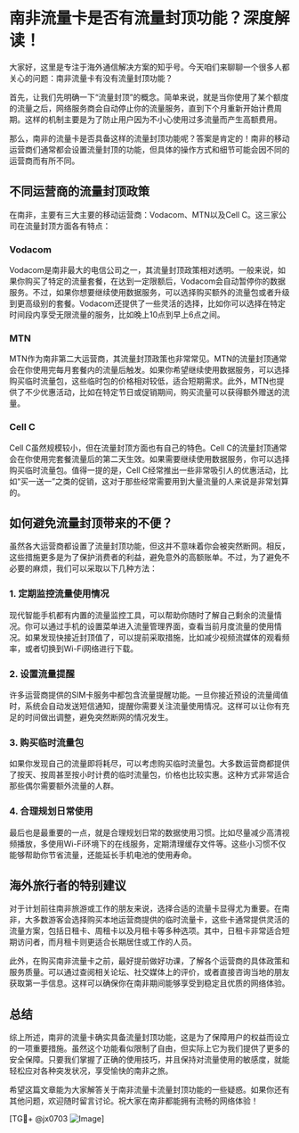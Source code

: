 # 南非流量卡是否有流量封顶功能？深度解读！

大家好，这里是专注于海外通信解决方案的知乎号。今天咱们来聊聊一个很多人都关心的问题：南非流量卡有没有流量封顶功能？

首先，让我们先明确一下“流量封顶”的概念。简单来说，就是当你使用了某个额度的流量之后，网络服务商会自动停止你的流量服务，直到下个月重新开始计费周期。这样的机制主要是为了防止用户因为不小心使用过多流量而产生高额费用。

那么，南非的流量卡是否具备这样的流量封顶功能呢？答案是肯定的！南非的移动运营商们通常都会设置流量封顶的功能，但具体的操作方式和细节可能会因不同的运营商而有所不同。

## 不同运营商的流量封顶政策

在南非，主要有三大主要的移动运营商：Vodacom、MTN以及Cell C。这三家公司在流量封顶方面各有特点：

### Vodacom
Vodacom是南非最大的电信公司之一，其流量封顶政策相对透明。一般来说，如果你购买了特定的流量套餐，在达到一定限额后，Vodacom会自动暂停你的数据服务。不过，如果你想要继续使用数据服务，可以选择购买额外的流量包或者升级到更高级别的套餐。Vodacom还提供了一些灵活的选择，比如你可以选择在特定时间段内享受无限流量的服务，比如晚上10点到早上6点之间。

### MTN
MTN作为南非第二大运营商，其流量封顶政策也非常常见。MTN的流量封顶通常会在你使用完每月套餐内的流量后触发。如果你希望继续使用数据服务，可以选择购买临时流量包，这些临时包的价格相对较低，适合短期需求。此外，MTN也提供了不少优惠活动，比如在特定节日或促销期间，购买流量可以获得额外赠送的流量。

### Cell C
Cell C虽然规模较小，但在流量封顶方面也有自己的特色。Cell C的流量封顶通常会在你使用完套餐流量后的第二天生效。如果需要继续使用数据服务，你可以选择购买临时流量包。值得一提的是，Cell C经常推出一些非常吸引人的优惠活动，比如“买一送一”之类的促销，这对于那些经常需要用到大量流量的人来说是非常划算的。

## 如何避免流量封顶带来的不便？

虽然各大运营商都设置了流量封顶功能，但这并不意味着你会被突然断网。相反，这些措施更多是为了保护消费者的利益，避免意外的高额账单。不过，为了避免不必要的麻烦，我们可以采取以下几种方法：

### 1. 定期监控流量使用情况
现代智能手机都有内置的流量监控工具，可以帮助你随时了解自己剩余的流量情况。你可以通过手机的设置菜单进入流量管理界面，查看当前月度流量的使用情况。如果发现快接近封顶值了，可以提前采取措施，比如减少视频流媒体的观看频率，或者切换到Wi-Fi网络进行下载。

### 2. 设置流量提醒
许多运营商提供的SIM卡服务中都包含流量提醒功能。一旦你接近预设的流量阈值时，系统会自动发送短信通知，提醒你需要关注流量使用情况。这样可以让你有充足的时间做出调整，避免突然断网的情况发生。

### 3. 购买临时流量包
如果你发现自己的流量即将耗尽，可以考虑购买临时流量包。大多数运营商都提供了按天、按周甚至按小时计费的临时流量包，价格也比较实惠。这种方式非常适合那些偶尔需要额外流量的人群。

### 4. 合理规划日常使用
最后也是最重要的一点，就是合理规划日常的数据使用习惯。比如尽量减少高清视频播放，多使用Wi-Fi环境下的在线服务，定期清理缓存文件等。这些小习惯不仅能够帮助你节省流量，还能延长手机电池的使用寿命。

## 海外旅行者的特别建议

对于计划前往南非旅游或工作的朋友来说，选择合适的流量卡显得尤为重要。在南非，大多数游客会选择购买本地运营商提供的临时流量卡，这些卡通常提供灵活的流量方案，包括日租卡、周租卡以及月租卡等多种选项。其中，日租卡非常适合短期访问者，而月租卡则更适合长期居住或工作的人员。

此外，在购买南非流量卡之前，最好提前做好功课，了解各个运营商的具体政策和服务质量。可以通过查阅相关论坛、社交媒体上的评价，或者直接咨询当地的朋友获取第一手信息。这样可以确保你在南非期间能够享受到稳定且优质的网络体验。

## 总结

综上所述，南非的流量卡确实具备流量封顶功能，这是为了保障用户的权益而设立的一项重要措施。虽然这个功能看似限制了自由，但实际上它为我们提供了更多的安全保障。只要我们掌握了正确的使用技巧，并且保持对流量使用的敏感度，就能轻松应对各种突发状况，享受愉快的南非之旅。

希望这篇文章能为大家解答关于南非流量卡流量封顶功能的一些疑惑。如果你还有其他问题，欢迎随时留言讨论。祝大家在南非都能拥有流畅的网络体验！

[TG💪+ @jx0703 ![Image](https://github.com/user-attachments/assets/dbca1d08-cadb-493c-b0ec-ad6f7a83f270)]